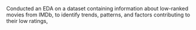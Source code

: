 Conducted an EDA on a dataset containing information about low-ranked movies from IMDb,
to identify trends, patterns, and factors contributing to their low ratings, 
